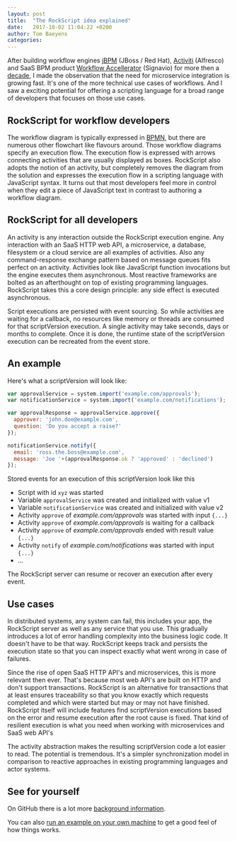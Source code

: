 ```yaml
---
layout: post
title:  "The RockScript idea explained"
date:   2017-10-02 11:04:22 +0200
author: Tom Baeyens
categories:
---
```


After building workflow engines [jBPM](https://www.jbpm.org) 
(JBoss / Red Hat), [Activiti](http://activiti.org) (Alfresco) and SaaS BPM product [Workflow 
Accellerator](https://www.signavio.com/products/workflow-accelerator/) (Signavio) for more then a 
[decade](https://sourceforge.net/p/jbpm/mailman/jbpm-users/?viewmonth=200304), I made the observation that the need 
for microservice integration is growing fast. It's one of the more technical use cases of workflows. And I saw a 
exciting potential for offering a scripting language for a broad range of developers that focuses on 
those use cases.

## RockScript for workflow developers   

The workflow diagram is typically expressed in 
[BPMN](https://en.wikipedia.org/wiki/Business_Process_Model_and_Notation), but there are numerous other flowchart like 
flavours around. Those workflow diagrams specify an execution flow. The execution flow is expressed with arrows 
connecting activities that are usually displayed as boxes.  RockScript also adopts the notion of an activity, but 
completely removes the diagram from the solution and expresses the execution flow in a scripting language with 
JavaScript syntax.  It turns out that most developers feel more in control when they edit a piece of JavaScript text 
in contrast to authoring a workflow diagram.

## RockScript for all developers

An activity is any interaction outside the RockScript execution engine.  Any interaction with an SaaS HTTP web API, 
a microservice, a database, filesystem or a cloud service are all examples of activities.  Also any command-response 
exchange pattern based on message queues fits perfect on an activity.  Activities look like 
JavaScript function invocations but the engine executes them asynchronous.  Most reactive frameworks are bolted as an 
afterthought on top of existing programming languages.  RockScript takes this a core design principle: any side effect 
is executed asynchronous.

Script executions are persisted with event sourcing. So while activities are waiting for a callback, no resources 
like memory or threads are consumed for that scriptVersion execution. A single activity may take seconds, days or months 
to complete.  Once it is done, the runtime state of the scriptVersion execution can be recreated from the event store.

## An example

Here's what a scriptVersion will look like:
   
```javascript
var approvalService = system.import('example.com/approvals'); 
var notificationService = system.import('example.com/notifications');

var approvalResponse = approvalService.approve({
  approver: 'john.doe@example.com',
  question: 'Do you accept a raise?'
});

notificationService.notify({
  email: 'ross.the.boss@example.com',
  message: 'Joe '+(approvalResponse.ok ? 'approved' : 'declined')
});
```

Stored events for an execution of this scriptVersion look like this

* Script with id `xyz` was started
* Variable `approvalService` was created and initialized with value v1
* Variable `notificationService` was created and initialized with value v2
* Activity `approve` of _example.com/approvals_ was started with input `{...}`
* Activity `approve` of _example.com/approvals_ is waiting for a callback
* Activity `approve` of _example.com/approvals_ ended with result value `{...}`
* Activity `notify` of _example.com/notifications_ was started with input `{...}`
* ...

The RockScript server can resume or recover an execution after every event.

## Use cases

In distributed systems, any system can fail, this includes your app, the RockScript server as well as any service 
that you use. This gradually introduces a lot of error handling complexity into the business logic code.  It doesn't 
have to be that way. RockScript keeps track and persists the execution state so that you can inspect exactly what went 
wrong in case of failures. 

Since the rise of open SaaS HTTP API's and microservices, this is more relevant then ever.  That's because most web 
API's are built on HTTP and 
don't support transactions.  RockScript is an alternative for transactions that at least ensures traceability so that 
you know exactly which requests completed and which were started but may or may not have finished.  RockScript itself 
will include features find scriptVersion executions based on the error and resume execution after the root cause is 
fixed. That kind of resilient execution is what you need when working with microservices and SaaS web API's

The activity abstraction makes the resulting scriptVersion code a lot easier to read. The potential is 
tremendous.  It's a simpler synchronization model in comparison to reactive approaches 
in existing programming languages and actor systems.

## See for yourself

On GitHub there is a lot more [background information](https://github.com/rockscript/rockscript/wiki).
 
You can also [run an example on your own machine](https://github.com/rockscript/rockscript/wiki/Tutorial-by-example) 
to get a good feel of how things works.
